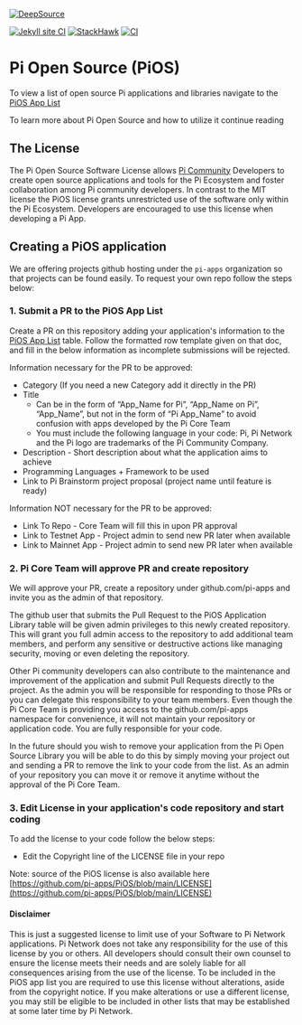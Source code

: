 [![DeepSource](https://app.deepsource.com/gh/KOSASIH/PiOS.svg/?label=code+coverage&show_trend=true&token=7-fXzifFMBakeNdH5u3ywvAy)](https://app.deepsource.com/gh/KOSASIH/PiOS/)

[![Jekyll site CI](https://github.com/KOSASIH/PiOS/actions/workflows/jekyll-docker.yml/badge.svg)](https://github.com/KOSASIH/PiOS/actions/workflows/jekyll-docker.yml)
[![StackHawk](https://github.com/KOSASIH/PiOS/actions/workflows/stackhawk.yml/badge.svg)](https://github.com/KOSASIH/PiOS/actions/workflows/stackhawk.yml)
[![CI](https://github.com/KOSASIH/PiOS/actions/workflows/blank.yml/badge.svg)](https://github.com/KOSASIH/PiOS/actions/workflows/blank.yml)
# Pi Open Source (PiOS)
To view a list of open source Pi applications and libraries navigate to the [PiOS App List](/list.md) 

To learn more about Pi Open Source and how to utilize it continue reading

## The License
The Pi Open Source Software License allows [Pi Community](https://minepi.com) Developers to create open source applications and tools for the Pi Ecosystem and foster collaboration among Pi community developers. In contrast to the MIT license the PiOS license grants unrestricted use of the software only within the Pi Ecosystem. Developers are encouraged to use this license when developing a Pi App.

## Creating a PiOS application 

We are offering projects github hosting under the `pi-apps` organization so that projects can be found easily. To request your own repo follow the steps below:

### 1. Submit a PR to the PiOS App List 
Create a PR on this repository adding your application's information to the [PiOS App List](/list.md) table. Follow the formatted row template given on that doc, and fill in the below information as incomplete submissions will be rejected.  
  
Information necessary for the PR to be approved:
- Category (If you need a new Category add it directly in the PR)
- Title 
  - Can be in the form of “App_Name for Pi”, “App_Name on Pi”, “App_Name”, but not in the form of “Pi App_Name” 
  to avoid confusion with apps developed by the Pi Core Team
  - You must include the following language in your code:  Pi, Pi Network and the Pi logo are trademarks of the Pi Community Company.
- Description - Short description about what the application aims to achieve
- Programming Languages + Framework to be used
- Link to Pi Brainstorm project proposal (project name until feature is ready)

Information NOT necessary for the PR to be approved:
- Link To Repo - Core Team will fill this in upon PR approval
- Link to Testnet App - Project admin to send new PR later when available
- Link to Mainnet App - Project admin to send new PR later when available  

### 2. Pi Core Team will approve PR and create repository
We will approve your PR, create a repository under github.com/pi-apps and invite you as the admin of that repository. 

The github user that submits the Pull Request to the PiOS Application Library table will be given admin privileges to this newly created repository. This will grant you full admin access to the repository to add additional team members, and perform any sensitive or destructive actions like managing security, moving or even deleting the repository.  

Other Pi community developers can also contribute to the maintenance and improvement of the application and submit Pull Requests directly to the project. As the admin you will be responsible for responding to those PRs or you can delegate this responsibility to your team members. Even though the Pi Core Team is providing you access to the github.com/pi-apps namespace for convenience, it will not maintain your repository or application code. You are fully responsible for your code.

In the future should you wish to remove your application from the Pi Open Source Library you will be able to do this by simply moving your project out and sending a PR to remove the link to your code from the list. As an admin of your repository you can move it or remove it anytime without the approval of the Pi Core Team.    

### 3. Edit License in your application's code repository and start coding
To add the license to your code follow the below steps:
- Edit the Copyright line of the LICENSE file in your repo 

Note: source of the PiOS license is also available here [https://github.com/pi-apps/PiOS/blob/main/LICENSE](https://github.com/pi-apps/PiOS/blob/main/LICENSE)

#### Disclaimer
This is just a suggested license to limit use of your Software to Pi Network applications.  Pi Network does not take any responsibility for the use of this license by you or others.  All developers should consult their own counsel to ensure the license meets their needs and are solely liable for all consequences arising from the use of the license. To be included in the PiOS app list you are required to use this license without alterations, aside from the copyright notice. If you make alterations or use a different license, you may still be eligible to be included in other lists that may be established at some later time by Pi Network. 
